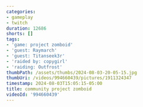 ```yaml
---
categories:
- gameplay
- twitch
duration: 12686
shorts: []
tags:
- 'game: project zomboid'
- 'guest: Raymarch'
- 'guest: Titanseek3r'
- 'raided by: copygirl'
- 'raiding: Outfrost'
thumbPath: /assets/thumbs/2024-08-03-20-05-15.jpg
thumbUri: /videos/994660439/pictures/1911324347
timestamp: 2024-08-03T15:05:15-05:00
title: community project zomboid
videoId: '994660439'
---
```

